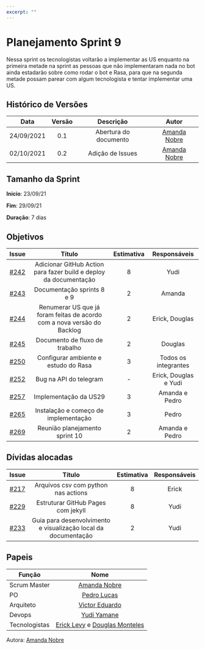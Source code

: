 ```yaml
---
excerpt: ""
---
```


# Planejamento Sprint 9
Nessa sprint os tecnologistas voltarão a implementar as US enquanto na primeira metade na sprint as pessoas que não implementaram nada no bot ainda estadarão sobre como rodar o bot e Rasa, para que na segunda metade possam parear com algum tecnologista e tentar implementar uma US.

## Histórico de Versões

| Data       | Versão | Descrição                      | Autor             |
| :--------: | :----: | :----------:                   | :---------------: |
| 24/09/2021 |  0.1   | Abertura do documento | [Amanda Nobre](https://github.com/AmandaNbr)|
| 02/10/2021 |  0.2   | Adição de Issues | [Amanda Nobre](https://github.com/AmandaNbr)|

## Tamanho da Sprint

**Início**: 23/09/21

**Fim**: 29/09/21

**Duração**: 7 dias

## Objetivos

| Issue |            Título            |      Estimativa     |        Responsáveis         | 
|:-----:|:----------------------------:|:-------------------:|:---------------------------:|
| [#242](https://github.com/fga-eps-mds/2021-1-Bot/issues/242) | Adicionar GitHub Action para fazer build e deploy da documentação | 8 | Yudi |
| [#243](https://github.com/fga-eps-mds/2021-1-Bot/issues/243) | Documentação sprints 8 e 9 | 2 | Amanda |
| [#244](https://github.com/fga-eps-mds/2021-1-Bot/issues/244) | Renumerar US que já foram feitas de acordo com a nova versão do Backlog | 2 | Erick, Douglas |
| [#245](https://github.com/fga-eps-mds/2021-1-Bot/issues/245) | Documento de fluxo de trabalho | 2 | Douglas |
| [#250](https://github.com/fga-eps-mds/2021-1-Bot/issues/250) | Configurar ambiente e estudo do Rasa | 3 | Todos os integrantes |
| [#252](https://github.com/fga-eps-mds/2021-1-Bot/issues/252) | Bug na API do telegram | - | Erick, Douglas e Yudi |
| [#257](https://github.com/fga-eps-mds/2021-1-Bot/issues/257) | Implementação da US29 | 3 | Amanda e Pedro |
| [#265](https://github.com/fga-eps-mds/2021-1-Bot/issues/265) | Instalação e começo de implementação | 3 | Pedro |
| [#269](https://github.com/fga-eps-mds/2021-1-Bot/issues/269) | Reunião planejamento sprint 10 | 2 | Amanda e Pedro |

## Dívidas alocadas
| Issue |            Título            |      Estimativa     |        Responsáveis         | 
|:-----:|:----------------------------:|:-------------------:|:---------------------------:|
| [#217](https://github.com/fga-eps-mds/2021-1-Bot/issues/217) | Arquivos csv com python nas actions | 8 | Erick |
| [#229](https://github.com/fga-eps-mds/2021-1-Bot/issues/229) | Estruturar GitHub Pages com jekyll | 8 | Yudi |
| [#233](https://github.com/fga-eps-mds/2021-1-Bot/issues/233) | Guia para desenvolvimento e visualização local da documentação | 2 | Yudi |

## Papeis

|      Função      |            Nome            |
|------------------|:--------------------------:|
| Scrum Master | [Amanda Nobre](https://github.com/AmandaNbr) |
| PO | [Pedro Lucas](https://github.com/PedroLSF) |
| Arquiteto | [Victor Eduardo](https://github.com/victorear05) |
| Devops | [Yudi Yamane](https://github.com/yudi-azvd) |
| Tecnologistas | [Erick Levy](https://github.com/Ericklevy) e [Douglas Monteles](https://github.com/DouglasMonteles) |

Autora: [Amanda Nobre](https://github.com/AmandaNbr)
